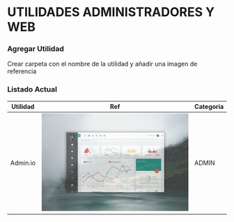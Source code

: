 # UTILIDADES ADMINISTRADORES Y WEB

### Agregar Utilidad
Crear carpeta con el nombre de la utilidad y añadir una imagen de referencia

### Listado Actual

| Utilidad | Ref | Categoria|
| ------ | ------ | ------ |
| Admin.io | ![Admin.io](/Administradores/Admin.io/98496086-b6ed-42cc-b2c3-4dd68de704de.jpeg "Admin.io") | ADMIN  |

